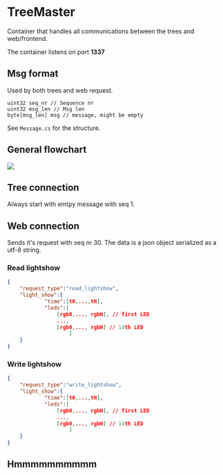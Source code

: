 ﻿
# TreeMaster

Container that handles all communications between the trees and web/frontend.

The container listens on port **1337**

## Msg format

Used by both trees and web request.

```
uint32 seq_nr // Sequence nr
uint32 msg_len // Msg len
byte[msg_len] msg // message, might be empty
```

See `Message.cs` for the structure.

## General flowchart 

![](../doc/tree_master_stateflow.drawio.png)

## Tree connection

Always start with emtpy message with seq 1.

## Web connection

Sends it's request with seq nr 30.
The data is a json object serialized as a utf-8 string.

### Read lightshow

```json
{
	"request_type":"read_lightshow",
	"light_show":{
		    "time":[t0,...,tN],
			"leds":[
				[rgb0,..., rgbN], // first LED
				...,
				[rgb0,..., rgbN] // 14th LED
					]
	}
}
```

### Write lightshow

```json
{
	"request_type":"write_lightshow",
	"light_show":{
		    "time":[t0,...,tN],
			"leds":[
				[rgb0,..., rgbN], // first LED
				...,
				[rgb0,..., rgbN] // 14th LED
					]
	}
}
```

## Hmmmmmmmmmm



